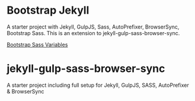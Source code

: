 Bootstrap Jekyll
=============================

A starter project with Jekyll, GulpJS, Sass, AutoPrefixer, BrowserSync, Bootstrap Sass. This is an extension to
jekyll-gulp-sass-browser-sync.

[Bootstrap Sass Variables](https://github.com/twbs/bootstrap-sass/blob/master/assets/stylesheets/bootstrap/_variables.scss)


jekyll-gulp-sass-browser-sync
=============================

A starter project including full setup for Jekyll, GulpJS, SASS, AutoPrefixer &amp; BrowserSync
